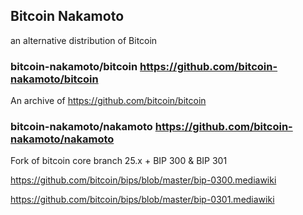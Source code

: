 ## Bitcoin Nakamoto
an alternative distribution of Bitcoin


### bitcoin-nakamoto/bitcoin https://github.com/bitcoin-nakamoto/bitcoin
An archive of https://github.com/bitcoin/bitcoin

### bitcoin-nakamoto/nakamoto https://github.com/bitcoin-nakamoto/nakamoto
Fork of bitcoin core branch 25.x + BIP 300 & BIP 301 

https://github.com/bitcoin/bips/blob/master/bip-0300.mediawiki

https://github.com/bitcoin/bips/blob/master/bip-0301.mediawiki
